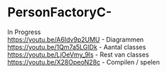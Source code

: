 # PersonFactoryC-
In Progress
<br>
https://youtu.be/A6Idv9p2UMU - Diagrammen
<br>
https://youtu.be/1Qm7a5LGIDk - Aantal classes
<br>
https://youtu.be/LjOeVmy_9ls - Rest van classes
<br>
https://youtu.be/X28OpeoN28c - Compilen / spelen

